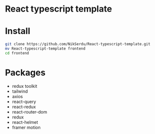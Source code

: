 # React typescript template

# Install
```bash
git clone https://github.com/NikSerdu/React-typescript-template.git
mv React-typescript-template frontend
cd frontend
```

# Packages
- redux toolkit
- tailwind
- axios
- react-query
- react-redux
- react-router-dom
- redux
- react-helmet
- framer motion
